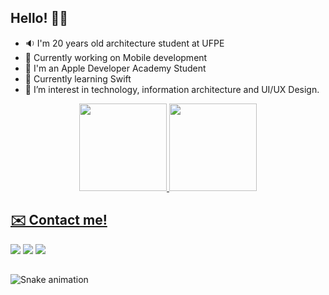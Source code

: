 

##  Hello! 👋🏻

- 🔉 I'm 20 years old architecture student at UFPE 
- 🔭 Currently working on Mobile development
- 🍎 I'm an Apple Developer Academy Student
- 📝 Currently learning Swift
- 💬 I’m interest in technology, information architecture and UI/UX Design.

<div align="center">
  <a href="https://github.com/thaxz">
  <img height="140em" src="https://github-readme-stats.vercel.app/api?username=thaxz&show_icons=true&theme=dracula&include_all_commits=true&count_private=true"/>
  <img height="140em" src="https://github-readme-stats.vercel.app/api/top-langs/?username=thaxz&layout=compact&langs_count=7&theme=dracula"/>
</div>

  ## ✉️  Contact me! 
  
  <div> 
  <a href = "mailto:thaxzm@gmail.com"><img src="https://img.shields.io/badge/-Gmail-%23333?style=for-the-badge&logo=gmail&logoColor=white" target="_blank"></a>
  <a href="https://www.linkedin.com/in/thaxz" target="_blank"><img src="https://img.shields.io/badge/-LinkedIn-%230077B5?style=for-the-badge&logo=linkedin&logoColor=white" target="_blank"></a> 
  <a href="https://www.behance.net/thaxz" target="_blank"><img src="https://img.shields.io/badge/-Behance-blue?style=for-the-badge&logo=behance&logoColor=white" target="_blank"></a>
    </div>
  
  ##

![Snake animation](https://github.com/thaxz/thaxz/blob/output/github-contribution-grid-snake.svg)
    
  
